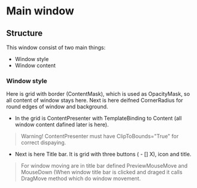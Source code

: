 # Main window

## Structure

This window consist of two main things:
  - Window style
  - Window content

### Window style

Here is grid with border (ContentMask), which is used as OpacityMask, so all content of window stays here. Next is here deifned
CornerRadius for round edges of window and background.

- In the grid is ContentPresenter with TemplateBinding to Content (all window content dafined later is here).
> Warning! ContentPresenter must have ClipToBounds="True" for correct dispaying.

- Next is here Title bar. It is grid with three buttons ( - [] X), icon and title.
>For window moving are in title bar defined PreviewMouseMove and MouseDown (When window title bar is clicked and draged it calls 
DragMove method which do window movement.
